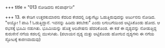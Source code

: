 +++
title = "013 ನೋಡಿದನು ಕಲಿಪಾರ್ಥನೀ"

+++
13. ಈ ಕೇಡಿಗ ಉತ್ತರಕುಮಾರನು ಕೆದರಿದ ಕೇಶದಲ್ಲಿ ದಿಕ್ಕುಗೆಟ್ಟು ಓಡುತ್ತಿರುವುದನ್ನು ಅರ್ಜುನನು ನೋಡಿದ. "ಅಯ್ಯೋ ! ಪಾಪಿ ! ಓಡುತ್ತಿದ್ದಾನೆ. ಇವನನ್ನು ಹಿಡಿದು ತರಬೇಕು" ಎಂದು ಲಗುಬಗೆಯಿಂದ ಅಟ್ಟಿಸಿಕೊಂಡು ಹೋದ. ಆ ರಭಸಕ್ಕೆ ಭೂಮಿ ನಡುಗಿತು. ಭೂಮಿಯನ್ನು ಹೊತ್ತ ಆದಿಶೇಷನು ಹೆದರಿಕೊಂಡ. ಈ ಕಡೆ ಈ ದೃಶ್ಯವನ್ನು ನೋಡುತ್ತಿದ್ದ ಕುರುಸೇನೆ ನಗೆಯ ಕಡಲಲ್ಲಿ ಮುಳುಗಿತು. (ಪಲಾಯನ ದೃಶ್ಯ ಮತ್ತು ಅಟ್ಟಿಕೊಂಡು ಹೋಗುವ ದೃಶ್ಯಗಳು ಈ ನಗೆಯ ಸ್ಫೋಟಕ್ಕೆ ಕಾರಣವಾದುವು)